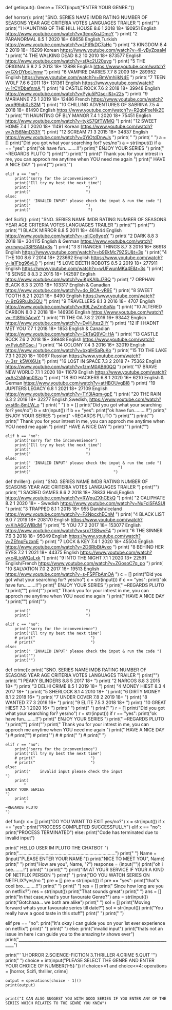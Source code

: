 








def getinput():
    Genre = TEXT(input("ENTER YOUR GENRE:"))


def horror():
    print(
        "SNO.       SERIES NAME                     IMDB RATING          NUMBER OF SEASONS          YEAR          AGE CRITERIA          VOTES              LANGUAGES                            TRAILER  ")
    print("")
    print(
        "1          HAUNTING OF THE HILL HOUSE         8.6                  1                        2018            18+                 190951            English                         https://www.youtube.com/watch?v=3eqxXqJDmcY                                                 ")
    print(
        "2          PARANORMAL                         8.5                  1                        2020            18+                 68658             English,Turkish                 https://www.youtube.com/watch?v=LFtRkDC7aHc                                         ")
    print(
        "3          KINGDOM                            8.4                  2                        2019            18+                 16299             Korean                          https://www.youtube.com/watch?v=4l-yByZpaaM                        ")
    print(
        "4          THE WALKING DEAD                   8.2                  10                       2010            18+                 873577            English                         https://www.youtube.com/watch?v=sfAc2U20uyg                                       ")
    print(
        "5          THE ORIGINALS                      8.2                  5                        2013            18+                 12898             English                         https://www.youtube.com/watch?v=GXrDYboUnnw                                   ")
    print(
        "6          VAMPIRE DAIRIES                    7.7                  8                        2009            18+                 289952            English                         https://www.youtube.com/watch?v=BmVmhjjkN4E                                     ")
    print(
        "7          TEEN WOLF                          7.6                  6                        2011            18+                 131361            English                         https://www.youtube.com/watch?v=1rCYDbefnmA                            ")
    print(
        "8          CASTLE ROCK                        7.6                  2                        2018            18+                 39948             English                         https://www.youtube.com/watch?v=Pyiu5PGsc-I&t=22s                                 ")
    print(
        "9          MARIANNE                           7.5                  1                        2019            18+                 12486             French                          https://www.youtube.com/watch?v=q99hib0zS2M                             ")
    print(
        "10         CHILLING ADVENTURES OF SABRINA     7.5                  4                        2018            18+                 81490             English                         https://www.youtube.com/watch?v=R2gbPxeNk2E                                        ")
    print(
        "11        HAUNTING OF BLY MANOR               7.4                  1                        2020            18+                 75451             English                         https://www.youtube.com/watch?v=tykS7QfTWMQ                                             ")
    print(
        "12         SWEET HOME                         7.4                  1                        2020            18+                 11491             Korean                          https://www.youtube.com/watch?v=7rI56NmD33Y                             ")
    print(
        "12         SCREAM                             7.1                  3                        2015            18+                 34837             English                         https://www.youtube.com/watch?v=0YiOtdDnwJs                            ")
    print(
        "                                                                                                                                                                                ")
    print(
        "                                                                                                                                                                                ")
    a = []
    print("Did you got what your searching for? yes/no")
    a = str(input())
    if a == "yes":
        print("ok have fun.........!!")
        print("                                             ENJOY YOUR SERIES      ")
        print("                                                             ~REGARDS PLUTO    ")
        print("")
        print("")
        print(" Thank you for your intrest in me, you can approch me anytime when YOU need me again ")
        print("        HAVE A NICE DAY                ")
        print("")
        print("")

    elif a == "no":
        print("sorry for the inconvenience")
        print("Ill try my best the next time")
        print("                        ")
        print("                        ")
    else:
        print(" 'INVALID INPUT' please check the input & run the code ")
        print("                        ")
        print("                         ")


def Scifi():
    print(
        "SNO.       SERIES NAME          IMDB RATING          NUMBER OF SEASONS          YEAR          AGE CRITERIA          VOTES           LANGUAGES                            TRAILER  ")
    print("")
    print("")
    print(
        "1           BLACK MIRROR          8.8                      5                     2011             18+                461644          English                              https://www.youtube.com/watch?v=-qIlCo9yqpY                                         ")
    print(
        "2            DARK                 8.8                      3                     2018             18+                304115          English & German                     https://www.youtube.com/watch?v=rrwycJ08PSA&t=3s        ")
    print(
        "3           STRANGER THINGS       8.7                      3                     2016             16+                86918           English                              https://www.youtube.com/watch?v=b9EkMc79ZSU&t=3s                   ")
    print(
        "4           THE 100               8.6                      7                     2014             18+                223662          English                              https://www.youtube.com/watch?v=ia1Fbg96vL0                                   ")
    print(
        "5           LOVE DEETH ROBOTS     8.5                      2                     2019             18+                277911          English                              https://www.youtube.com/watch?v=wUFwunMKa4E&t=3s                                               ")
    print(
        "6           SENSE 8               8.3                      2                     2015             18+                142597          English                              https://www.youtube.com/watch?v=iKpKAlbJ7BQ                                     ")
    print(
        "7           ORPHAN BLACK          8.3                      3                     2013             18+                103317          English & Canadian                   https://www.youtube.com/watch?v=do_BCA-vR9E                                                   ")
    print(
        "8           SWEET TOOTH           8.2                      1                     2021             16+                8490            English                              https://www.youtube.com/watch?v=9zG9RuJb3QU                                       ")
    print(
        "9           TRAVELLERS            8.1                      3                     2016             18+                4707            English                              https://www.youtube.com/watch?v=99LZwZmSoNo                                       ")
    print(
        "10          ALTERED CARBON        8.0                      2                     2018             18+                146936          English                              https://www.youtube.com/watch?v=-Yt89b5AcwY                                              ")
    print(
        "11          THE OA                7.8                      2                     2016             16+                93442           English                              https://www.youtube.com/watch?v=DvHJtez2IlY                                    ")
    print(
        "12          IF I HADNT MET YOU    7.7                      1                     2018             18+                1853            English & Canadian                   https://www.youtube.com/watch?v=CkTaQ9VO-HA                                                         ")
    print(
        "13          CASTLE ROCK           7.6                      2                     2018             18+                39948           English                              https://www.youtube.com/watch?v=Pyiu5PGsc-I                                          ")
    print(
        "14          COLONY                7.4                      3                     2016             16+                32019           English                              https://www.youtube.com/watch?v=bxglHSaRuKo                                    ")
    print(
        "15          TO THE LAKE           7.3                      1                     2020             18+                10067           Russian                              https://www.youtube.com/watch?v=3sr_k5WX6Us                                        ")
    print(
        "16          LOST IN SPACE         7.3                      2                     2018              7+                75362           English                              https://www.youtube.com/watch?v=fzmM0AB60QQ                                           ")
    print(
        "17          BRAVE NEW WORLD       7.1                      1                     2020             18+                11679           English                              https://www.youtube.com/watch?v=As2sMgm0Szo                                            ")
    print(
        "18          BIO HACKERS           6.8                      1                     2020             16+                6210            English & German                     https://www.youtube.com/watch?v=atHBOUvgBI8                                                 ")
    print(
        "19          JUPITERS LEGACY       6.8                      1                     2021             18+                27109           English                              https://www.youtube.com/watch?v=TY3IAqm-gpE                                              ")
    print(
        "20           THE RAIN             6.3                      2                     2019             18+                32277           English,Swedish,                     https://www.youtube.com/watch?v=st6r-8mLW_o                                                ")
    print(
        "                                                                                                                                                                                ")
    b = []
    print("Did you got what your searching for? yes/no")
    b = str(input())
    if b == "yes":
        print("ok have fun.........!!")
        print("                                             ENJOY YOUR SERIES      ")
        print("                                                             ~REGARDS PLUTO    ")
        print("")
        print("")
        print(" Thank you for your intrest in me, you can approch me anytime when YOU need me again ")
        print("        HAVE A NICE DAY                ")
        print("")
        print("")



    elif b == "no":
        print("sorry for the inconvenience")
        print("Ill try my best the next time")
        print("                        ")
        print("                        ")
    else:
        print(" 'INVALID INPUT' please check the input & run the code ")
        print("                                      ")
        print("                                    ")


def thriller():
    print(
        "SNO.       SERIES NAME          IMDB RATING          NUMBER OF SEASONS          YEAR          AGE CRITERIA          VOTES           LANGUAGES                            TRAILER  ")
    print("")
    print(
        "1          SACRED GAMES            8.6                    2                      2018              18+              78833           Hindi,English                        https://www.youtube.com/watch?v=RWpuZXhCEkQ                                                ")
    print(
        "2          CALIPHATE               8.2                    1                      2020              18+               -              Swedish                              https://www.youtube.com/watch?v=NuFciSFASUI                                ")
    print(
        "3          TRAPPED                 8.1                    1                      2015              18+               955            Danish/Iceland                       https://www.youtube.com/watch?v=F2NpcxhECnM                                   ")
    print(
        "4          BLACK LIST              8.0                    7                      2019              18+              208170          English                              https://www.youtube.com/watch?v=XihA6GWIBdM                                      ")
    print(
        "5          YOU                     7.7                    2                      2017              18+              153077          English                              https://www.youtube.com/watch?v=srx7fSBwvF4                                  ")
    print(
        "6          THE SINNER              7.6                    3                      2018              18+              95049           English                              https://www.youtube.com/watch?v=ZEfnpFuzxnE                                   ")
    print(
        "7          LOCK & KEY              7.4                    1                      2020              18+              45504           English                              https://www.youtube.com/watch?v=2D6RbBtAvxo                                    ")
    print(
        "8          BEHIND HER EYES         7.2                    1                      2021              18+              44375           English                              https://www.youtube.com/watch?v=c4LtoWQaLxk                                            ")
    print(
        "9          INTO THE NIGHT          7.1                    1                      2020              13+              22591           English/French                       https://www.youtube.com/watch?v=ZGosoC7q_po                                                  ")
    print(
        "10         SALVATION               7.0                    2                      2017              16+              19513           English                              https://www.youtube.com/watch?v=s-FSPFbAmOA                                  ")
    c = []
    print("Did you got what your searching for? yes/no")
    c = str(input())
    if c == "yes":
        print("ok have fun.........!!")
        print("                                             ENJOY YOUR SERIES      ")
        print("                                                             ~REGARDS PLUTO    ")
        print("")
        print("")
        print(" Thank you for your intrest in me, you can approch me anytime when YOU need me again ")
        print("        HAVE A NICE DAY                ")
        print("")
        print("")

        print("                        ")
        print("                        ")

    elif c == "no":
        print("sorry for the inconvenience")
        print("Ill try my best the next time")
        # print("                        ")
        # print("                        ")
    else:
        print(" 'INVALID INPUT' please check the input & run the code ")
        print("")
        print("")


def crime():
    print(
        "SNO.       SERIES NAME          IMDB RATING          NUMBER OF SEASONS          YEAR          AGE CRITERIA          VOTES           LANGUAGES                            TRAILER  ")
    print("")
    print(
        "1          PEAKY BLINDERS          8.8                    5                     2017              18+                                                                                                 ")
    print(
        "2          NARCOS                  8.8                    3                     2015              18+                                                         ")
    print(
        "3           DELHI CRIME             8.5                    1                     2019              18+                                                                                           ")
    print(
        "4          MONEY HIEST             8.3                    4                     2017              18+                                                                                               ")
    print(
        "5          SHERLOCK                8.1                    4                     2010              18+                                                                                               ")
    print(
        "6          DIRTY MONEY             8.1                    2                     2018              16+                                                                                                 ")
    print(
        "7          UNDER COVER             7.8                    2                     2019              18+                                                                                                  ")
    print(
        "8          WANTED                  7.7                    3                     2016              16+                                                                                          ")
    print(
        "9          ELITE                   7.5                    3                     2018              18+                                                                                             ")
    print(
        "10         GREAT HIEST             7.3                    1                     2020              16+                                                                                                ")
    print("                        ")
    print("                        ")
    print("                         ")
    r = []
    print("Did you got what your searching for? yes/no")
    r = str(input())
    if r == "yes":
        print("ok have fun.........!!")
        print("                                             ENJOY YOUR SERIES      ")
        print("                                                             ~REGARDS PLUTO    ")
        print("")
        print("")
        print(" Thank you for your intrest in me, you can approch me anytime when YOU need me again ")
        print("        HAVE A NICE DAY                ")
        # print("")
        # print("")
        #
        # print("                        ")
        # print("                        ")

    elif r == "no":
        print("sorry for the inconvenience")
        print("Ill try my best the next time")
        # print("                        ")
        # print("                        ")
    else:
        print("    invalid input please check the input                    ")
        print(
            "                                                                 ENJOY YOUR SERIES                                                                                                  ")
        print(
            "                                                                                   ~REGARDS PLUTO                                                                             ")


def fun():
    x = []
    print("DO YOU WANT TO EXIT yes/no?")
    x = str(input())
    if x == "yes":
        print("PROCESS COMPLETED SUCCESSFULLY")
    elif x == "no":
        print("PROCESS TERMINATED")
    else:
        print("Code has terminated due to invalid input")


print("             HELLO  USER  IM PLUTO THE  CHATBOT                          ")
print("...........................................................................")
print("                                                   ")
Name = (input("PLEASE ENTER YOUR NAME:"))
print("NICE TO MEET YOU", Name)
print("                        ")
print("How are you", Name, "?")
response = (input(""))
print("oh i see........!")
print("                        ")
print("                        ")
print("IM AT YOUR SERVICE IF YOUR A KIND OF NETFLIX PERSON ")
print("                        ")
print("DO YOU WATCH SERIES ON NETFLIX?yes/no ")
pre = []
pre = str(input())
if pre == "yes":
    print("that's cool bro..........!!")
    print("                        ")
    print("                        ")
    res = []
    print(" Since how long are you on netflix?")
    res = str(input())
    print("That sounds great")
    print("                        ")
    ans = []
    print("In that case,what's your favourate Genre?")
    ans = str(input())
    print("Gotchaaa...  we both are alike")
    print("                        ")
    sol = []
    print("Moving forward whats your favourate series till date?")
    sol = str(input())
    print("You really have a good taste in this stuff")
    print("                        ")
    print("                        ")







elif pre == "no":
    print("It's okay i can guide you on your 1st ever experience on netflix")
    print("                        ")
    print("                        ")
else:
    print("invalid input")
    print("thats not an issue im here i can guide you to the amazing tv shows ever")
print("____________________________________________________________________________")

print('''
      1.HORROR
      2.SCIENCE-FICTION
      3.THRILLER
      4.CRIME
      5.QUIT
      ''')
print("                        ")
choice = int(input("PLEASE SELECT THE GENRE AND ENTER YOUR CHOICE OF NUMBER[1-5]:"))
if choice>=1 and choice<=4:
    operations = [horror, Scifi, thriller, crime]

    output = operations[choice - 1]()
    print(output)


    print("I CAN ALSO SUGGEST YOU WITH GOOD SERIES IF YOU ENTER ANY OF THE SERIES WHICH RELATES TO THE GENRE YOU KNEW")

